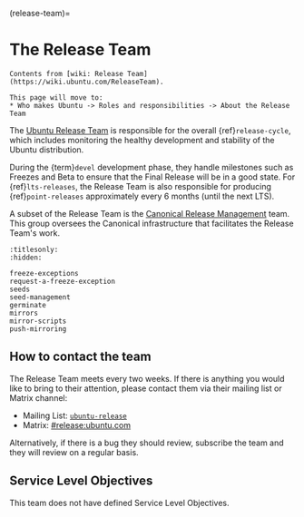 (release-team)=
# The Release Team

```{note}
Contents from [wiki: Release Team](https://wiki.ubuntu.com/ReleaseTeam).

This page will move to:
* Who makes Ubuntu -> Roles and responsibilities -> About the Release Team
```

The [Ubuntu Release Team](http://launchpad.net/~ubuntu-release) is responsible
for the overall {ref}`release-cycle`, which includes monitoring the healthy
development and stability of the Ubuntu distribution.

During the {term}`devel` development phase, they handle milestones such as
Freezes and Beta to ensure that the Final Release will be in a good state. For
{ref}`lts-releases`, the Release Team is also responsible for producing
{ref}`point-releases` approximately every 6 months (until the next LTS).

A subset of the Release Team is the
[Canonical Release Management](https://launchpad.net/~canonical-ubuntu-qa) team.
This group oversees the Canonical infrastructure that facilitates the Release
Team's work.


```{toctree}
:titlesonly:
:hidden:

freeze-exceptions
request-a-freeze-exception
seeds
seed-management
germinate
mirrors
mirror-scripts
push-mirroring
```

## How to contact the team

The Release Team meets every two weeks. If there is anything you would like to
bring to their attention, please contact them via their mailing list or Matrix
channel:

* Mailing List: [`ubuntu-release`](mailto:ubuntu-release@lists.launchpad.net)
* Matrix: [#release:ubuntu.com](https://matrix.to/#/#release:ubuntu.com)

Alternatively, if there is a bug they should review, subscribe the team and they
will review on a regular basis.


## Service Level Objectives

This team does not have defined Service Level Objectives.


